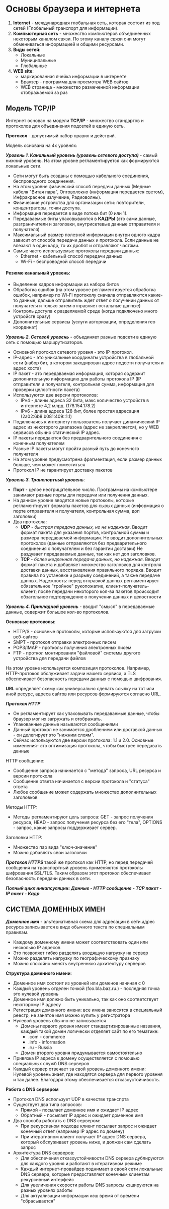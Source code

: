 # Основы браузера и интернета
1. **Internet** - международная глобальная сеть, которая состоит из под сетей (Глобальный транспорт для информации).
2. **Компьютерная сеть** - множество компьютеров объединенных некоторым каналом связи.
По этому каналу связи они могут обмениваться информацией и общими ресурсами.
3. **Виды сетей**:
   + Локальные
   + Муниципальные
   + Глобальные
4. **WEB site**:
    + маркированная ячейка информации в интернете
    + Браузер - программа для просмотра WEB сайтов
    + WEB страница - множество размеченной информации отображаемой за раз

## Модель TCP/IP
Интернет основан на модели **TCP/IP** - множество стандартов и протоколов для объединения подсетей в единую сеть.

**Протокол** - допустимый набор правил и действий.

Модель основана на 4х уровнях:

***Уровень 1. Канальный уровень (уровень сетевого доступа)*** - самый нижний уровень. 
На этом уровне регламентируется как формируются локальные сети. 
+ Сети могут быть созданы с помощью кабельного соединения, беспроводного соединения.
+ На этом уровне физический способ передачи данных (Медные кабеля "Витая пара", Оптоволокно (информация передается светом), Инфракрасное излучение, Радиоволны).
+ Физические устройства для организации сети: повторители, концентраторы, точки доступа.
+ Информация передается в виде потока бит (0 или 1).
+ Передаваемые биты упаковываются в **КАДРЫ** (это сами данные, разграничители и заголовки, внутрисетевые данные отправителя и получателя)
+ Максимальный размер полезной информации внутри одного кадра зависит от способа передачи данных и протокола. Если данные не влезают в один кадр, то их дробят и отправляют частями.
+ Самые часто используемые протоколы передачи данных:
    + Ethernet - кабельный способ передачи данных
    + Wi-Fi - беспроводной способ передачи
#### Резюме канальный уровень:
+ Выделение кадров информации из набора битов
+ Обработка ошибок (на этом уровне регламентируется обработка ошибок, например по Wi-Fi протоколу сначала отправляются какие-то данные, дальше отправитель ждет ответ о получении данных от получателя и только затем отправляет остальные данные)
+ Контроль доступа к разделяемой среде (когда подключено много устройств сразу)
+ Дополнительные сервисы (услуги авторизации, определения гео координат)

***Уровень 2. Сетевой уровень*** - объединяет разные подсети в единую сеть с помощью маршрутизаторов.
+ Основной протокол сетевого уровня - это IP-протокол.
+ IP-адрес - это уникальные координаты устройства в глобальной сети (набор бит, в котором закодирован адрес подсети получателя и адрес хоста)
+ IP пакет - это передаваемая информация, которая содержит дополнительную информацию для работы протокола IP (IP отправителя и получателя, контрольная сумма, информация для проверки целостности пакета)
+ Используются две версии протоколов:
    + IPv4 - длины адреса 32 бита, макс количество устройств в интернете 4,2 млрд. (178.154.178.2)
    + IPv6 - длина адреса 128 бит, более простая адресация (2a02:6b8:b081:409::1.1)
+ Подключаясь к интернету пользователь получает динамический IP адрес из некоторого диапазона (адрес не закрепляется), но у WEB сервисов обычно статический IP адрес.
+ IP пакеты передаются без предварительного соединения с конечным получателем
+ Разные IP пакеты могут пройти разный путь до конечного получателя
+ На этом уровне предусмотрена фрагментация, если размер данных больше, чем может поместиться
+ Протокол IP не гарантирует доставку пакетов

***Уровень 3. Транспортный уровень***:
+ **Порт** - целое неотрицательное число. Программы на компьютере занимают разные порты для передачи или получения данных.
+ На данном уровне вводятся новые протоколы, которые регламентируют форматы пакетов для сырых данных (информация о порте отправителя и получателя, контрольная сумма, доп заголовки)
+ Два протокола:
    + **UDP** - *быстрая передача данных, но не надежная*. Вводит формат пакета для указания портов, контрольной суммы и размера передаваемой информации. 
  Не вводит дополнительных протоколов (данные отправляются без предварительного соединения с получателем и без гарантии доставки)
  Не раздувает передаваемые данные, так как нет доп заголовков.
    + **TCP** - *более медленная передача данных, но надежная*. 
  Вводит формат пакета и добавляет множество заголовков для контроля доставки данных, восстановления правильного порядка.
  Вводит правила по установке и разрыву соединений, а также передаче данных.
  Надежность: перед отправкой данных регламентирует обязательное "тройное" рукопожатие, клиент-получатель-клиент; после передачи некоторого кол-ва пакетов происходит обзательное подтверждение о получении данных и целостности

***Уровень 4. Прикладной уровень*** - вводит "смысл" в передаваемые данные, содержит большое кол-во протоколов.

**Основные протоколы**:
+ HTTP/S - основные протоколы, которые используются для загрузки веб-сайтов
+ SMPT - протокол отправки электронных писем
+ POP3/IMAP - протколы получения электронных писем
+ FTP - проткол монтирования "файловой" системы другого устройства для передачи файлов

На этом уровне используется композиция протоколов. Например, HTTP-протокол обслуживает задачи нашего сервиса, а TLS обеспечивает безопасность передачи данных с помощью шифрования.

**URL** определяет схему как универсально сделать ссылку на тот или иной ресурс, адреса сайтов или ресурсов формируются согласно URL.

***Протокол HTTP***
+ Он регламентирует как упаковывать передаваемые данные, чтобы браузер мог их загружать и отображать.
+ Упакованные данные называются сообщениями
+ Данный протокол не занимается дроблением или доставкой данных - он делегирует это "нижним слоям".
+ Сейчас используются две версии протокола: 1.1 и 2.0. Основные изменения- это оптимизация протокола, чтобы быстрее передавать данные

HTTP сообщение:
+ Сообщение запроса начинается с "метода" запроса, URL ресурса и версии протокола
+ Сообщение ответа начинается с версии протокола и "статуса" ответа
+ Любое сообщение может содержать множество дополнительных заголовков

Методы HTTP:
+ Методы регламентируют цель запроса: GET - запрос получения ресурса, HEAD - запрос получения ресурса без его "тела", OPTIONS - запрос, какие запросы поддерживает сервер.

Заголовки HTTP:
+ Множество пар вида "ключ-значение"
+ Можно добавлять свои заголовки

***Протокол HTTPS*** такой же протокол как HTTP, но перед передачей сообщения на транспортный уровень применяются протоколы шифрования SSL/TLS. Таким образом этот протокол обеспечивает безопасность передачи данных в сети.

***Полный цикл инкапсуляции: Данные - HTTP сообщение - TCP пакет - IP пакет - Кадр***


## СИСТЕМА ДОМЕННЫХ ИМЕН
***Доменное имя*** - альтернативная схема для адресации в сети.адрес ресурса записывается в виде обычного текста по специальным правилам.
+ Каждому доменному имени может соответствовать один или несколько IP адресов
+ Это позволяет гибко разделять входящую нагрузку на сервер
+ Можно разделять нагрузку по географическому признаку
+ Можно спокойно менять внутреннюю архитектуру серверов

**Структура доменного имени**:
+ Доменное имя состоит из уровней или доменов начиная с 0
+ Каждый уровень отделен точкой (foo.bla.baz.ru.) - последняя точка это нулевой уровень
+ Доменное имя должно быть уникально, так как оно соответствует некоторому IP адресу
+ Регистрация доменного имени: все имена заносятся в специальный реестр, не занятое имя можно купить у регистратора
+ Нулевой уровень обычно не записывается
    + Домены первого уровня имеют стандартизированные названия, каждый такой домен логически отделяет сайт по его тематике:
        + .com - commerce
        + .info - information
        + .ru - Russia
    + Домен второго уровня придумывается самостоятельно
+ Привязка IP адреса к домену осуществляется с помощью специальных служб DNS серверов
+ Каждый сервер отвечает за свой уровень доменного имени: Нулевой уровень знает, где находятся сервера для первого уровння и так далее. Благодаря этому обеспечивается отказоустойчивость.

**Работа с DNS сервером**
+ Протокол DNS использует UDP в качестве транспрта
+ Существует два типа запросов:
    + Прямой - посылает доменное имя и ожидает IP адрес
    + Обратный - посылает IP адрес и ожидает доменное имя
+ Два способа работать с DNS сервером:
    + При рекурсивном подходе клиент посылает запрос и ожидает конечный ответ (например IP адрес по домену)
    + При итеративном клиент получает IP адрес DNS сервера, который обслуживает уровень ниже, и должен сам сделать запрос
+ Архитектура DNS серверов:
    + Для обеспечения отказоустойчивости DNS сервера дублируются для каждого уровня и работают в итеративном режиме
    + Каждый интернет-провайдер поднимает в своей сети локальные DNS сервера, которые предоставляют конечным клиентам рекурсивный интерфейс
    + Для увеличения скорости работы DNS запросы кэшируются на разных уровнях работы
    + Для актуализации информации кэш время от времени "сбрасывается"
  

    

